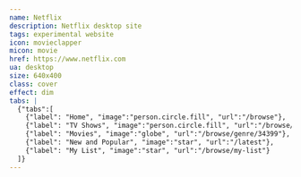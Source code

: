 ```yaml
---
name: Netflix
description: Netflix desktop site
tags: experimental website
icon: movieclapper
micon: movie
href: https://www.netflix.com
ua: desktop
size: 640x400
class: cover
effect: dim
tabs: |
  {"tabs":[
    {"label": "Home", "image":"person.circle.fill", "url":"/browse"},
    {"label": "TV Shows", "image":"person.circle.fill", "url":"/browse/genre/83"},
    {"label": "Movies", "image":"globe", "url":"/browse/genre/34399"},
    {"label": "New and Popular", "image":"star", "url":"/latest"},
    {"label": "My List", "image":"star", "url":"/browse/my-list"}
  ]}
---
```

